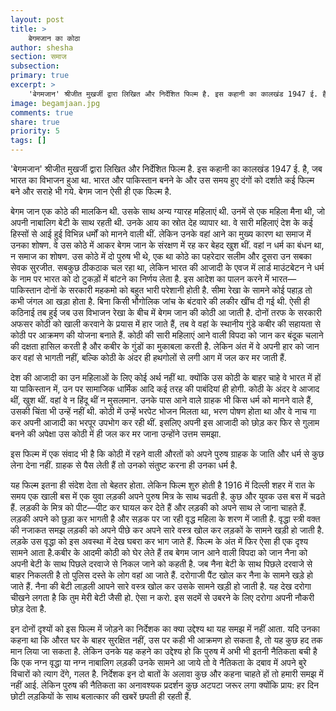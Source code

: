 ```yaml
---
layout: post
title: >
    बेगमजान का कोठा
author: shesha
section: समाज
subsection:
primary: true
excerpt: >
    'बेगमजान' श्रीजीत मुखर्जी द्वारा लिखित और निर्देशित फिल्म है. इस कहानी का कालखंड 1947 ई. है, जब भारत का विभाजन हुआ था. भारत और पाकिस्तान बनने के और उस समय हुए दंगों को दर्शाते कई फिल्म बने और सराहे भी गये. बेगम जान ऐसी ही एक फिल्म है.
image: begamjaan.jpg
comments: true
share: true
priority: 5
tags: []
---
```


'बेगमजान' श्रीजीत मुखर्जी द्वारा लिखित और निर्देशित फिल्म है. इस कहानी का कालखंड 1947 ई. है, जब भारत का विभाजन हुआ था. भारत और पाकिस्तान बनने के और उस समय हुए दंगों को दर्शाते कई फिल्म बने और सराहे भी गये. बेगम जान ऐसी ही एक फिल्म है.

बेगम जान एक कोठे की मालकिन थी. उसके साथ अन्य ग्यारह महिलाएं थी. उनमें से एक महिला मैना थी, जो अपनी नाबालिग बेटी के साथ रहती थी. उनके आय का स्रोत देह व्यापार था. वे सारी महिलाएं देश के कई हिस्सों से आई हुई विभिन्न धर्मों को मानने वाली थीं. लेकिन उनके वहां आने का मुख्य कारण था समाज में उनका शोषण. वे उस कोठे में आकर बेगम जान के संरक्षण में रह कर बेहद खुश थीं. वहां न धर्म का बंधन था, न समाज का शोषण. उस कोठे में दो पुरुष भी थे, एक था कोठे का पहरेदार सलीम और दूसरा उन सबका सेवक सुरजीत. सबकुछ ठीकठाक चल रहा था, लेकिन भारत की आजादी के एवज में लार्ड माउंटबेटन ने धर्म के नाम पर भारत को दो टुकड़ों में बांटने का निर्णय लेता है. इस आदेश का पालन करने में भारत—पाकिस्तान दोनों के सरकारी महकमो को बहुत भारी परेशानी होती है. सीमा रेखा के सामने कोई पहाड़ तो कभी जंगल आ खड़ा होता है. बिना किसी भौगोलिक जांच के बंटवारे की लकीर खींच दी गई थी. ऐसी ही कठिनाई तब हुई जब उस विभाजन रेखा के बीच में बेगम जान की कोठी आ जाती है. दोनों तरफ के सरकारी अफसर कोठी को खाली करवाने के प्रयास में हार जाते हैं, तब वे वहां के स्थानीय गुंडे कबीर की सहायता से कोठी पर आक्रमण की योजना बनाते हैं. कोठी की सारी महिलाएं आने वाली विपदा को जान कर बंदूक चलाने की दक्षता हासिल करती है और कबीर के गुंडों का मुकाबला करती है. लेकिन अंत में वे अपनी हार को जान कर वहां से भागती नहीं, बल्कि कोठी के अंदर ही हथगोलों से लगी आग में जल कर मर जाती हैं.

देश की आजादी का उन महिलाओं के लिए कोई अर्थ नहीं था. क्योंकि उस कोठी के बाहर चाहे वे भारत में हों या पाकिस्तान में, उन पर सामाजिक धार्मिक आदि कई तरह की पाबंदियां ही होगी. कोठी के अंदर वे आजाद थीं, खुश थीं. वहां वे न हिंदू थीं न मुसलमान. उनके पास आने वाले ग्राहक भी किस धर्म को मानने वाले हैं, उसकी चिंता भी उन्हें नहीं थी. कोठी में उन्हें भरपेट भोजन मिलता था, भरण पोषण होता था और वे नाच गा कर अपनी आजादी का भरपूर उपभोग कर रही थीं. इसलिए अपनी इस आजादी को छोड़ कर फिर से गुलाम बनने की अपेक्षा उस कोठी में ही जल कर मर जाना उन्होंने उत्तम समझा.

इस फिल्म में एक संवाद भी है कि कोठी में रहने वाली औरतों को अपने पुरुष ग्राहक के जाति और धर्म से कुछ लेना देना नहीं. ग्राहक से पैस लेती हैं तो उनको संतुष्ट करना ही उनका धर्म है.

यह फिल्म इतना ही संदेश देता तो बेहतर होता. लेकिन फिल्म शुरु होती है 1916 में दिल्ली शहर में रात के समय एक खाली बस में एक युवा लड़की अपने पुरुष मित्र के साथ चढती है. कुछ और युवक उस बस में चढते हैं. लड़की के मित्र को पीट—पीट कर घायल कर देते हैं और लड़की को अपने साथ ले जाना चाहते हैं. लड़की अपने को छुड़ा कर भागती है और सड़क पर जा रही वृद्ध महिला के शरण में जाती है. वृद्धा स्त्री वक्त की नजाकत समझ लड़की को अपने पीछे कर अपने सारे वस्त्र खोल कर लड़कों के सामने खड़ी हो जाती है. लड़के उस वृद्धा को इस अवस्था में देख घबरा कर भाग जाते हैं. फिल्म के अंत में फिर ऐसा ही एक दृश्य सामने आता है.कबीर के आदमी कोठी को घेर लेते हैं तब बेगम जान आने वाली विपदा को जान नैना को अपनी बेटी के साथ पिछले दरवाजे से निकल जाने को कहती है. जब नैना बेटी के साथ पिछले दरवाजे से बाहर निकलती है तो पुलिस दस्ते के लोग वहां आ जाते हैं. दरोगाजी पैंट खोल कर नैना के सामने खड़े हो जाते हैं. नैना की बेटी लाड़ली आपने सारे वस्त्र खोल कर उसके सामने खड़ी हो जाती है. यह देख दरोगा चीखने लगता है कि तुम मेरी बेटी जैसी हो. ऐसा न करो. इस सदमें से उबरने के लिए दरोगा अपनी नौकरी छोड़ देता है.

इन दोनों दृश्यों को इस फिल्म में जोड़ने का निर्देशक का क्या उद्देश्य था यह समझ में नहीं आता. यदि उनका कहना था कि औरत घर के बाहर सुरक्षित नहीं, उस पर कही भी आक्रमण हो सकता है, तो यह कुछ हद तक मान लिया जा सकता है. लेकिन उनके यह कहने का उद्देश्य हो कि पुरुष में अभी भी इतनी नैतिकता बची है कि एक नग्न वृद्धा या नग्न नाबालिग लड़की उनके सामने आ जाये तो वे नैतिकता के दबाव में अपने बुरे विचारों को त्याग देंगे, गलत है. निर्देशक इन दो बातों के अलावा कुछ और कहना चाहते हों तो हमारी समझ में नहीं आई. लेकिन पुरुष की नैतिकता का अनावश्यक प्रदर्शन कुछ अटपटा जरूर लगा क्योंकि प्राय: हर दिन छोटी लड़कियों के साथ बलात्कार की खबरें छपती ही रहती हैं.